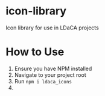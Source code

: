 # icon-library
Icon library for use in LDaCA projects

# How to Use
1. Ensure you have NPM installed
2. Navigate to your project root
3. Run `npm i ldaca_icons`
4. 